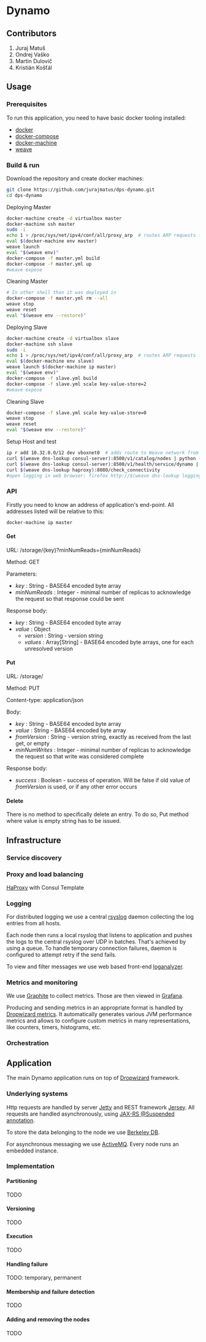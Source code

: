 # Dynamo

## Contributors

1. Juraj Matuš
2. Ondrej Vaško
3. Martin Dulovič
4. Kristián Košťál

## Usage

### Prerequisites

To run this application, you need to have basic docker tooling installed:
* [docker](https://docs.docker.com/engine/installation/)
* [docker-compose](https://docs.docker.com/compose/install/)
* [docker-machine](https://docs.docker.com/machine/install-machine/)
* [weave](https://github.com/weaveworks/weave#installation)

### Build & run

Download the repository and create docker machines:

```bash
git clone https://github.com/jurajmatus/dps-dynamo.git
cd dps-dynamo
```

Deploying Master
```bash
docker-machine create -d virtualbox master
docker-machine ssh master
sudo -i
echo 1 > /proc/sys/net/ipv4/conf/all/proxy_arp  # routes ARP requests from docker-machine to docker containers
eval $(docker-machine env master)
weave launch
eval "$(weave env)"
docker-compose -f master.yml build
docker-compose -f master.yml up
#weave expose
```

Cleaning Master
```bash
# In other shell than it was deployed in
docker-compose -f master.yml rm --all
weave stop
weave reset
eval "$(weave env --restore)"
```

Deploying Slave
```bash
docker-machine create -d virtualbox slave
docker-machine ssh slave
sudo -i
echo 1 > /proc/sys/net/ipv4/conf/all/proxy_arp  # routes ARP requests from docker-machine to docker containers
eval $(docker-machine env slave)
weave launch $(docker-machine ip master)
eval "$(weave env)"
docker-compose -f slave.yml build
docker-compose -f slave.yml scale key-value-store=2
#weave expose
```

Cleaning Slave
```bash
docker-compose -f slave.yml scale key-value-store=0
weave stop
weave reset
eval "$(weave env --restore)"
```

Setup Host and test
```bash
ip r add 10.32.0.0/12 dev vboxnet0	# adds route to Weave network from host computer
curl $(weave dns-lookup consul-server):8500/v1/catalog/nodes | python -m json.tool
curl $(weave dns-lookup consul-server):8500/v1/health/service/dynamo | python -m json.tool
curl $(weave dns-lookup haproxy):8080/check_connectivity
#open logging in web browser: firefox http://$(weave dns-lookup logging-server)/login, firefox http://$(weave dns-lookup logging-server)/loganalyzer
```

### API

Firstly you need to know an address of application's end-point. All addresses listed will be relative to this:
```bash
docker-machine ip master
```

#### Get

URL: /storage/{key}?minNumReads={minNumReads}

Method: GET

Parameters:

* _key_ : String - BASE64 encoded byte array
* _minNumReads_ : Integer - minimal number of replicas to acknowledge the request so that response could be sent

Response body:

* _key_ : String - BASE64 encoded byte array
* _value_ : Object
  * _version_ : String - version string
  * _values_ : Array[String] - BASE64 encoded byte arrays, one for each unresolved version

#### Put

URL: /storage/

Method: PUT

Content-type: application/json

Body:

* _key_ : String - BASE64 encoded byte array
* _value_ : String - BASE64 encoded byte array
* _fromVersion_ : String - version string, exactly as received from the last get, or empty
* _minNumWrites_ : Integer - minimal number of replicas to acknowledge the request so that write was considered complete

Response body:

* _success_ : Boolean - success of operation. Will be false if old value of _fromVersion_ is used, or if any other error occurs

#### Delete

There is no method to specifically delete an entry. To do so, Put method where value is empty string has to be issued.

## Infrastructure

### Service discovery

### Proxy and load balancing

[HaProxy](http://www.haproxy.org) with Consul Template

### Logging

For distributed logging we use a central [rsyslog](http://www.rsyslog.com) daemon collecting the log entries from all hosts.

Each node then runs a local rsyslog that listens to application and pushes the logs to the central rsyslog over UDP in batches.
That's achieved by using a queue. To handle temporary connection failures, daemon is configured to attempt retry if the send fails.

To view and filter messages we use web based front-end [loganalyzer](http://loganalyzer.adiscon.com/).

### Metrics and monitoring

We use [Graphite](https://graphite.readthedocs.org/en/latest/) to collect metrics.
Those are then viewed in [Grafana](http://grafana.org/).

Producing and sending metrics in an appropriate format is handled by
[Dropwizard metrics](https://dropwizard.github.io/metrics/3.1.0/).
It automatically generates various JVM performance metrics and allows to configure custom metrics
in many representations, like counters, timers, histograms, etc.

### Orchestration

## Application

The main Dynamo application runs on top of [Dropwizard](http://www.dropwizard.io/0.9.2/docs/) framework.

### Underlying systems

Http requests are handled by server [Jetty](http://www.eclipse.org/jetty/) and REST framework [Jersey](https://jersey.java.net/). All requests are handled asynchronously, using [JAX-RS @Suspended annotation](https://jersey.java.net/documentation/latest/async.html).

To store the data belonging to the node we use
[Berkeley DB](http://www.oracle.com/technetwork/database/database-technologies/berkeleydb/overview/index.html).

For asynchronous messaging we use [ActiveMQ](http://activemq.apache.org/). Every node runs an embedded instance.

### Implementation

#### Partitioning

TODO

#### Versioning

TODO

#### Execution

TODO

#### Handling failure

TODO: temporary, permanent

#### Membership and failure detection

TODO

#### Adding and removing the nodes

TODO
